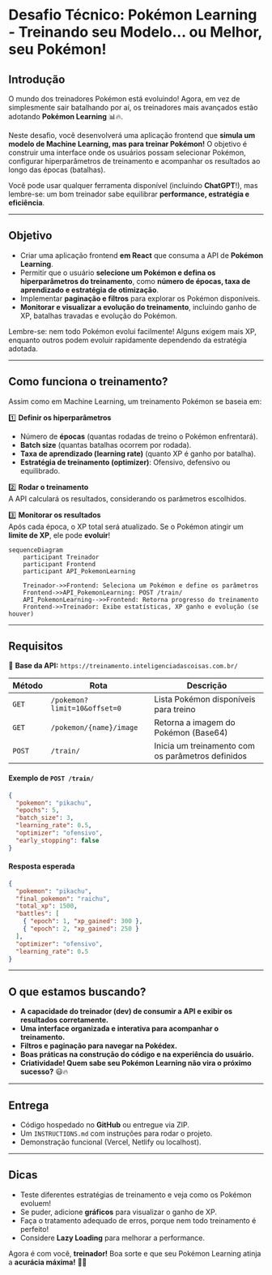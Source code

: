 # **Desafio Técnico: Pokémon Learning - Treinando seu Modelo... ou Melhor, seu Pokémon!**

## **Introdução**

O mundo dos treinadores Pokémon está evoluindo! Agora, em vez de simplesmente sair batalhando por aí, os treinadores mais avançados estão adotando **Pokémon Learning** 📊🔥.

Neste desafio, você desenvolverá uma aplicação frontend que **simula um modelo de Machine Learning, mas para treinar Pokémon!** O objetivo é construir uma interface onde os usuários possam selecionar Pokémon, configurar hiperparâmetros de treinamento e acompanhar os resultados ao longo das épocas (batalhas).

Você pode usar qualquer ferramenta disponível (incluindo **ChatGPT**!), mas lembre-se: um bom treinador sabe equilibrar **performance, estratégia e eficiência**.

---

## **Objetivo**

- Criar uma aplicação frontend **em React** que consuma a API de **Pokémon Learning**.
- Permitir que o usuário **selecione um Pokémon e defina os hiperparâmetros do treinamento**, como **número de épocas, taxa de aprendizado e estratégia de otimização**.
- Implementar **paginação e filtros** para explorar os Pokémon disponíveis.
- **Monitorar e visualizar a evolução do treinamento**, incluindo ganho de XP, batalhas travadas e evolução do Pokémon.

Lembre-se: nem todo Pokémon evolui facilmente! Alguns exigem mais XP, enquanto outros podem evoluir rapidamente dependendo da estratégia adotada.

---

## **Como funciona o treinamento?**

Assim como em Machine Learning, um treinamento Pokémon se baseia em:

1️⃣ **Definir os hiperparâmetros**

- Número de **épocas** (quantas rodadas de treino o Pokémon enfrentará).
- **Batch size** (quantas batalhas ocorrem por rodada).
- **Taxa de aprendizado (learning rate)** (quanto XP é ganho por batalha).
- **Estratégia de treinamento (optimizer)**: Ofensivo, defensivo ou equilibrado.

2️⃣ **Rodar o treinamento**  
A API calculará os resultados, considerando os parâmetros escolhidos.

3️⃣ **Monitorar os resultados**  
Após cada época, o XP total será atualizado. Se o Pokémon atingir um **limite de XP**, ele pode **evoluir**!

```mermaid
sequenceDiagram
    participant Treinador
    participant Frontend
    participant API_PokemonLearning

    Treinador->>Frontend: Seleciona um Pokémon e define os parâmetros
    Frontend->>API_PokemonLearning: POST /train/
    API_PokemonLearning-->>Frontend: Retorna progresso do treinamento
    Frontend->>Treinador: Exibe estatísticas, XP ganho e evolução (se houver)
```

---

## **Requisitos**

📡 **Base da API:** `https://treinamento.inteligenciadascoisas.com.br/`

| Método | Rota                         | Descrição                                         |
| ------ | ---------------------------- | ------------------------------------------------- |
| `GET`  | `/pokemon?limit=10&offset=0` | Lista Pokémon disponíveis para treino             |
| `GET`  | `/pokemon/{name}/image`      | Retorna a imagem do Pokémon (Base64)              |
| `POST` | `/train/`                    | Inicia um treinamento com os parâmetros definidos |

#### **Exemplo de `POST /train/`**

```json
{
  "pokemon": "pikachu",
  "epochs": 5,
  "batch_size": 3,
  "learning_rate": 0.5,
  "optimizer": "ofensivo",
  "early_stopping": false
}
```

#### **Resposta esperada**

```json
{
  "pokemon": "pikachu",
  "final_pokemon": "raichu",
  "total_xp": 1500,
  "battles": [
    { "epoch": 1, "xp_gained": 300 },
    { "epoch": 2, "xp_gained": 250 }
  ],
  "optimizer": "ofensivo",
  "learning_rate": 0.5
}
```

---

## **O que estamos buscando?**

- **A capacidade do treinador (dev) de consumir a API e exibir os resultados corretamente.**
- **Uma interface organizada e interativa para acompanhar o treinamento.**
- **Filtros e paginação para navegar na Pokédex.**
- **Boas práticas na construção do código e na experiência do usuário.**
- **Criatividade! Quem sabe seu Pokémon Learning não vira o próximo sucesso?** 😃🔥

---

## **Entrega**

- Código hospedado no **GitHub** ou entregue via ZIP.
- Um `INSTRUCTIONS.md` com instruções para rodar o projeto.
- Demonstração funcional (Vercel, Netlify ou localhost).

---

## **Dicas**

- Teste diferentes estratégias de treinamento e veja como os Pokémon evoluem!
- Se puder, adicione **gráficos** para visualizar o ganho de XP.
- Faça o tratamento adequado de erros, porque nem todo treinamento é perfeito!
- Considere **Lazy Loading** para melhorar a performance.

Agora é com você, **treinador!** Boa sorte e que seu Pokémon Learning atinja a **acurácia máxima!** 🚀🔥
